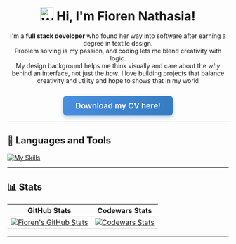 <div align="center">

<h1>
  <img src="https://raw.githubusercontent.com/umenzi/umenzi/main/wave.gif" width="30" alt="Waving hand" />
  Hi, I'm Fioren Nathasia!
</h1>

<p>
  I'm a <strong>full stack developer</strong> who found her way into software after earning a degree in textile design.<br>
  Problem solving is my passion, and coding lets me blend creativity with logic.<br>
  My design background helps me think visually and care about the <em>why</em> behind an interface, not just the <em>how</em>. I love building projects that balance creativity and utility and hope to shows that in my work!
</p>

<a href="./FiorenNathasiaCV.pdf" style="text-decoration: none; margin-top: 12px; display: inline-block;">
    <span style="
      display: inline-block;
      background: linear-gradient(135deg, #4a90e2, #357ABD);
      color: white;
      padding: 12px 28px;
      font-size: 1.1rem;
      font-weight: 600;
      border-radius: 8px;
      box-shadow: 0 4px 8px rgba(53, 122, 189, 0.4);
      cursor: pointer;
      user-select: none;
    ">
      Download my CV here!
    </span>
</a>

</div>

---

## 🧰 Languages and Tools

[![My Skills](https://skillicons.dev/icons?i=js,nodejs,react,express,html,css,sass,github,git,postgresql,ps)](https://skillicons.dev)

---

## 📊 Stats

| GitHub Stats | Codewars Stats |
|--------------|----------------|
| [![Fioren's GitHub Stats](https://github-readme-stats.vercel.app/api?username=FiorenNathasia&theme=material&show_icons=true&count_private=true)](https://github.com/FiorenNathasia) | [![Codewars Stats](https://codewars-stats-ignacio-cuadra.vercel.app/?username=Fifi333&theme=material)](https://www.codewars.com/users/Fifi333) |

---


